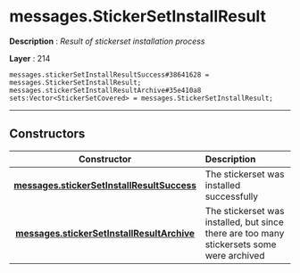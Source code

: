 # messages.StickerSetInstallResult

**Description** : *Result of stickerset installation process*

**Layer** : 214

```tl
messages.stickerSetInstallResultSuccess#38641628 = messages.StickerSetInstallResult;
messages.stickerSetInstallResultArchive#35e410a8 sets:Vector<StickerSetCovered> = messages.StickerSetInstallResult;
```

---

## Constructors

| Constructor | Description |
| :---: | :--- |
| [**messages.stickerSetInstallResultSuccess**](constructor/messages.stickerSetInstallResultSuccess) | The stickerset was installed successfully |
| [**messages.stickerSetInstallResultArchive**](constructor/messages.stickerSetInstallResultArchive) | The stickerset was installed, but since there are too many stickersets some were archived |